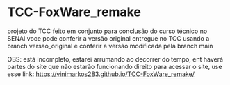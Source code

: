 # TCC-FoxWare_remake
 projeto do TCC feito em conjunto para conclusão do curso técnico no SENAI
 voce pode conferir a versão original entregue no TCC usando a branch versao_original
 e conferir a versão modificada pela branch main

 OBS: está incompleto, estarei arrumando ao decorrer do tempo, ent haverá partes do site que não estarão funcionando direito
para acessar o site, use esse link: https://vinimarkos283.github.io/TCC-FoxWare_remake/
